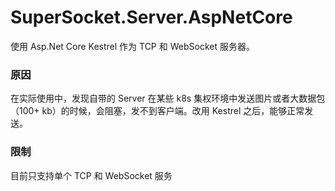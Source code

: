 # SuperSocket.Server.AspNetCore

使用 Asp.Net Core Kestrel 作为 TCP 和 WebSocket 服务器。

### 原因

在实际使用中，发现自带的 Server 在某些 k8s 集权环境中发送图片或者大数据包（100+ kb）的时候，会阻塞，发不到客户端。改用 Kestrel 之后，能够正常发送。

### 限制

目前只支持单个 TCP 和 WebSocket 服务

